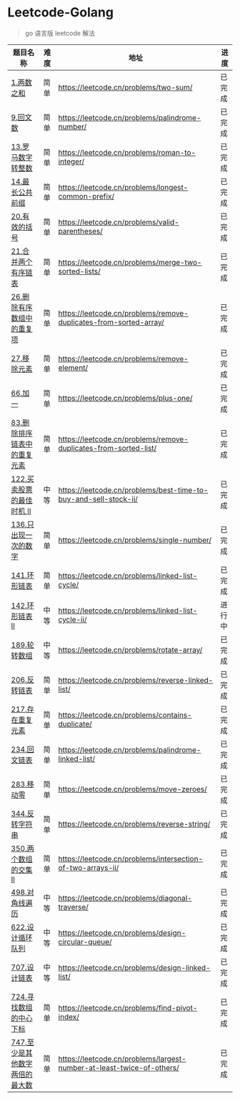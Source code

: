 # Leetcode-Golang
> go 语言版 leetcode 解法

| 题目名称                                                                       | 难度 | 地址 | 进度 |
|----------------------------------------------------------------------------|----|----|----|
| [1.两数之和](./1.two-sum/main.go)                                              | 简单 | https://leetcode.cn/problems/two-sum/ | 已完成 |
| [9.回文数](./9.palindrome-number/main.go)                                     | 简单 | https://leetcode.cn/problems/palindrome-number/ | 已完成 |
| [13.罗马数字转整数](./13.roman-to-integer/main.go)                                | 简单 | https://leetcode.cn/problems/roman-to-integer/ | 已完成 |
| [14.最长公共前缀](./14.longest-common-prefix/main.go)                                                 | 简单 | https://leetcode.cn/problems/longest-common-prefix/ | 已完成 |
| [20.有效的括号](./20.valid-parentheses/main.go)                                                 | 简单 | https://leetcode.cn/problems/valid-parentheses/ | 已完成 |
| [21.合并两个有序链表](./21.merge-two-sorted-lists/main.go)                         | 简单 | https://leetcode.cn/problems/merge-two-sorted-lists/ | 已完成 |
| [26.删除有序数组中的重复项](./26.remove-duplicates-from-sorted-array/main.go)         | 简单 | https://leetcode.cn/problems/remove-duplicates-from-sorted-array/ | 已完成 |
| [27.移除元素](./27.remove-element/main.go)         | 简单 | https://leetcode.cn/problems/remove-element/ | 已完成 |
| [66.加一](./66.plus-one/main.go)                                             | 简单 | https://leetcode.cn/problems/plus-one/ | 已完成 |
| [83.删除排序链表中的重复元素](./83.remove-duplicates-from-sorted-list/main.go)         | 简单 | https://leetcode.cn/problems/remove-duplicates-from-sorted-list/ | 已完成 |
| [122.买卖股票的最佳时机 II](./122.best-time-to-buy-and-sell-stock-ii/main.go)       | 中等 | https://leetcode.cn/problems/best-time-to-buy-and-sell-stock-ii/ | 已完成 |
| [136.只出现一次的数字](./136.single-number/main.go)                                | 简单 | https://leetcode.cn/problems/single-number/ | 已完成 |
| [141.环形链表](./141.linked-list-cycle/main.go)                                | 简单 | https://leetcode.cn/problems/linked-list-cycle/ | 已完成 |
| [142.环形链表 II](./142.linked-list-cycle-ii/main.go)                          | 中等 | https://leetcode.cn/problems/linked-list-cycle-ii/ | 进行中 |
| [189.轮转数组](./189.rotate-array/main.go)                                     | 中等 | https://leetcode.cn/problems/rotate-array/ | 已完成 |
| [206.反转链表](./206.reverse-linked-list/main.go)                              | 简单 | https://leetcode.cn/problems/reverse-linked-list/ | 已完成 |
| [217.存在重复元素](./217.contains-duplicate/main.go)                             | 简单 | https://leetcode.cn/problems/contains-duplicate/ | 已完成 |
| [234.回文链表](./234.palindrome-linked-list/main.go)                           | 简单 | https://leetcode.cn/problems/palindrome-linked-list/ | 已完成 |
| [283.移动零](./283.move-zeroes/main.go)                                       | 简单 | https://leetcode.cn/problems/move-zeroes/ | 已完成 |
| [344.反转字符串](./344.reverse-string/main.go)                                  | 简单 | https://leetcode.cn/problems/reverse-string/ | 已完成 |
| [350.两个数组的交集 II](./350.intersection-of-two-arrays-ii/main.go)              | 简单 | https://leetcode.cn/problems/intersection-of-two-arrays-ii/ | 已完成 |
| [498.对角线遍历](./498.diagonal-traverse/main.go)                               | 中等 | https://leetcode.cn/problems/diagonal-traverse/ | 已完成 |
| [622.设计循环队列](./622.design-circular-queue/main.go)                          | 中等 | https://leetcode.cn/problems/design-circular-queue/ | 已完成 |
| [707.设计链表](./707.design-linked-list/main.go)                               | 中等 | https://leetcode.cn/problems/design-linked-list/ | 已完成 |
| [724.寻找数组的中心下标](./724.find-pivot-index/main.go)                            | 简单 | https://leetcode.cn/problems/find-pivot-index/ | 已完成 |
| [747.至少是其他数字两倍的最大数](./747.largest-number-at-least-twice-of-others/main.go) | 简单 | https://leetcode.cn/problems/largest-number-at-least-twice-of-others/ | 已完成 |

